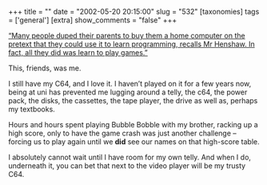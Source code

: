 +++
title = ""
date = "2002-05-20 20:15:00"
slug = "532"
[taxonomies]
tags = ['general']
[extra]
show_comments = "false"
+++

[“Many people duped their parents to buy them a home computer on the pretext that they could use it to learn programming, recalls Mr Henshaw. In fact, all they did was learn to play games.”](http://news.bbc.co.uk/hi/english/sci/tech/newsid_1993000/1993783.stm)

This, friends, was me.

I still have my C64, and I love it. I haven’t played on it for a few years now, being at uni has prevented me lugging around a telly, the c64, the power pack, the disks, the cassettes, the tape player, the drive as well as, perhaps my textbooks.

Hours and hours spent playing Bubble Bobble with my brother, racking up a high score, only to have the game crash was just another challenge – forcing us to play again until we **did** see our names on that high-score table.

I absolutely cannot wait until I have room for my own telly. And when I do, underneath it, you can bet that next to the video player will be my trusty C64.
